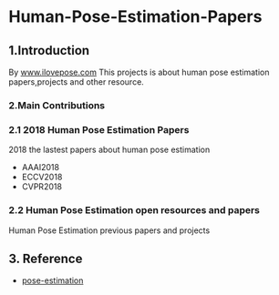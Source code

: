 # Human-Pose-Estimation-Papers

## 1.Introduction
By www.ilovepose.com
This projects is about human pose estimation papers,projects and other resource.

### 2.Main Contributions
### 2.1 2018  Human Pose Estimation Papers
2018 the lastest papers about human pose estimation
- AAAI2018
- ECCV2018
- CVPR2018

### 2.2 Human Pose Estimation open resources and papers
Human Pose Estimation previous papers and projects


## 3. Reference
- [pose-estimation](https://github.com/HuAndrew/Paper_git/blob/master/deep_learning/2015-10-09-pose-estimation.md)
